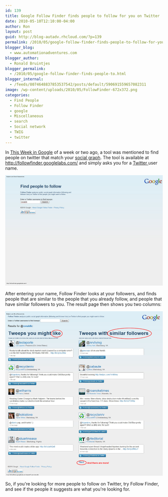 ```yaml
---
id: 139
title: Google Follow Finder finds people to follow for you on Twitter
date: 2010-05-10T12:10:00-04:00
author: Ron
layout: post
guid: http://blog-autadv.rhcloud.com/?p=139
permalink: /2010/05/google-follow-finder-finds-people-to-follow-for-you-on-twitter.html
blogger_blog:
  - www.automationadventures.com
blogger_author:
  - Ronald Bruintjes
blogger_permalink:
  - /2010/05/google-follow-finder-finds-people-to.html
blogger_internal:
  - /feeds/8074648837853537542/posts/default/590691559657082311
image: /wp-content/uploads/2010/05/FollowFinder-672x372.png
categories:
  - Find People
  - Follow Finder
  - google
  - Miscellaneous
  - search
  - Social network
  - TWIG
  - twitter
---
```

In <a href="http://twit.tv/twig" target="_blank">This Week in Google</a> of a week or two ago, a tool was mentioned to find people on twitter that match your <a href="http://en.wikipedia.org/wiki/Social_network" rel="wikipedia" title="Social network">social graph</a>. The tool is available at <http://followfinder.googlelabs.com/> and simply asks you for a <a href="http://twitter.com/" target="_blank">Twitter </a>user name.

![Google Follow Finder](/wp-content/uploads/2010/05/FollowFinder.png)

After entering your name, Follow Finder looks at your followers, and finds people that are similar to the people that you already follow, and people that have similar followers to you. The result page then shows you two columns:

![Follow Finder results](/wp-content/uploads/2010/05/FollowFinder2.png)

So, if you're looking for more people to follow on Twitter, try Follow Finder, and see if the people it suggests are what you're looking for.
